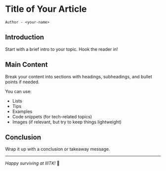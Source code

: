 # Title of Your Article

`Author - <your-name>`

## Introduction
Start with a brief intro to your topic. Hook the reader in!

## Main Content
Break your content into sections with headings, subheadings, and bullet points if needed.

You can use:
- Lists
- Tips
- Examples
- Code snippets (for tech-related topics)
- Images (if relevant, but try to keep things lightweight)

## Conclusion
Wrap it up with a conclusion or takeaway message.

---
*Happy surviving at IIITK!* 🎉